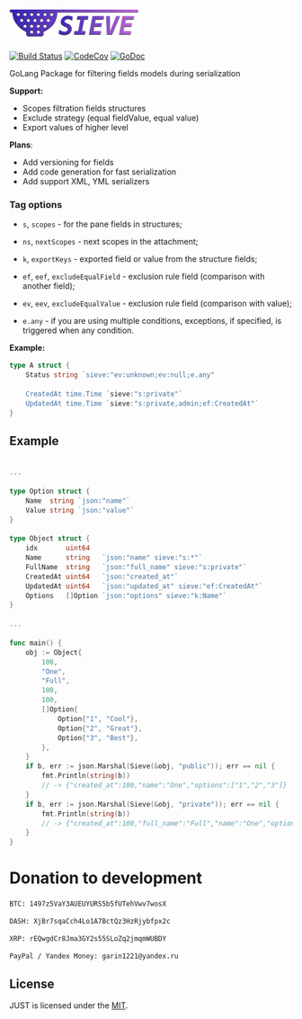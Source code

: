 # <img height="48" src="https://raw.githubusercontent.com/itrabbit/sieve/master/logo.png">

[![Build Status](https://travis-ci.org/itrabbit/sieve.svg?branch=master)](https://travis-ci.org/itrabbit/sieve)
 [![CodeCov](https://codecov.io/gh/itrabbit/sieve/branch/master/graph/badge.svg)](https://codecov.io/gh/itrabbit/sieve)
 [![GoDoc](https://godoc.org/github.com/itrabbit/sieve?status.svg)](https://godoc.org/github.com/itrabbit/sieve)

GoLang Package for filtering fields models during serialization

**Support:**

- Scopes filtration fields structures
- Exclude strategy (equal fieldValue, equal value)
- Export values of higher level

**Plans**:
- Add versioning for fields
- Add code generation for fast serialization
- Add support XML, YML serializers


### Tag options

- `s`, `scopes` - for the pane fields in structures;

- `ns`, `nextScopes` - next scopes in the attachment;

- `k`, `exportKeys` - exported field or value from the structure fields;

- `ef`, `eef`, `excludeEqualField` - exclusion rule field (comparison with another field);

- `ev`, `eev`, `excludeEqualValue` -  exclusion rule field (comparison with value);

- `e.any` - if you are using multiple conditions, exceptions, if specified, is triggered when any condition.

**Example:**
```go
type A struct {
    Status string `sieve:"ev:unknown;ev:null;e.any"

    CreatedAt time.Time `sieve:"s:private"`
    UpdatedAt time.Time `sieve:"s:private,admin;ef:CreatedAt"`
}
```

## Example

```go

...

type Option struct {
    Name  string `json:"name"`
    Value string `json:"value"`
}

type Object struct {
    idx       uint64
    Name      string   `json:"name" sieve:"s:*"`
    FullName  string   `json:"full_name" sieve:"s:private"`
    CreatedAt uint64   `json:"created_at"`
    UpdatedAt uint64   `json:"updated_at" sieve:"ef:CreatedAt"`
    Options   []Option `json:"options" sieve:"k:Name"`
}

...

func main() {
    obj := Object{
        100,
        "One",
        "Full",
        100,
        100,
        []Option{
            Option{"1", "Cool"},
            Option{"2", "Great"},
            Option{"3", "Best"},
        },
    }
    if b, err := json.Marshal(Sieve(&obj, "public")); err == nil {
        fmt.Println(string(b))
        // -> {"created_at":100,"name":"One","options":["1","2","3"]}
    }
    if b, err := json.Marshal(Sieve(&obj, "private")); err == nil {
        fmt.Println(string(b))
        // -> {"created_at":100,"full_name":"Full","name":"One","options":["1","2","3"]}
    }
}
```


# Donation to development

`BTC: 1497z5VaY3AUEUYURS5b5fUTehVwv7wosX`

`DASH: XjBr7sqaCch4Lo1A7BctQz3HzRjybfpx2c`

`XRP: rEQwgdCr8Jma3GY2s55SLoZq2jmqmWUBDY`

`PayPal / Yandex Money: garin1221@yandex.ru`


## License

JUST is licensed under the [MIT](LICENSE).